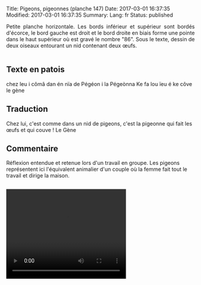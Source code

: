 Title: Pigeons, pigeonnes (planche 147)
Date: 2017-03-01 16:37:35
Modified: 2017-03-01 16:37:35
Summary: 
Lang: fr
Status: published

<p style="text-align:justify;">Petite planche horizontale. Les bords inférieur et supérieur sont bordés d'écorce, le bord gauche est droit et le bord droite en biais forme une pointe dans le haut supérieur où est gravé le nombre "86". Sous le texte, dessin de deux oiseaux entourant un nid contenant deux œufs. </p>

<figure class="image-block" style="float: center;">
  <img alt="" src="{static}/images/planche_147-2.png">
  <figcaption style="max-width: 680px"></figcaption>
</figure>

## Texte en patois
chez leu i cômâ dan én nïa de Pégéon i la Pégeònna Ke fa lou ïeu é ke côve            le gène

## Traduction
Chez lui, c'est comme dans un nid de pigeons, c'est la pigeonne qui fait les œufs et qui couve !   Le Gène

## Commentaire
Réflexion entendue et retenue lors d'un travail en groupe. Les pigeons représentent ici l'équivalent animalier d'un couple où la femme fait tout le travail et dirige la maison.

<figure class="image-block" style="float: center;">
  <img alt="" src="{static}/images/planche_147_dessins.png">
  <figcaption style="max-width: 380px"></figcaption>
</figure>


<video width="320" height="240" controls>
  <source src="https://d1njpgd0ygatdn.cloudfront.net/video_147.mp4" type="video/mp4">
</video>
